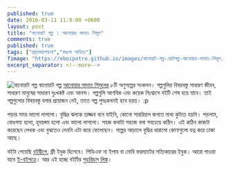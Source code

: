 ```yaml
---
published: true
date: 2016-03-11 11:9:00 +0600
layout: post
title: "বানোয়াট গল্প : আনোয়ার সাদাত শিমুল"
comments: true
published: true
tags: ["গ্রন্থসমালোচনা","বাঙলা সাহিত্য"]
fimage: "https://eboipotro.github.io/images/বানোয়াট-গল্প-ছোটগল্প-আনোয়ার-সাদাত-শিমুল.jpeg"
excerpt_separator: <!--more-->
---
```

![বানোয়াট গল্প]({{page.fimage}}) বানোয়াট গল্প [আনোয়ার সাদাত শিমুলের](https://www.goodreads.com/author/show/6733505.Anwar_Sadat_Shimul) ৮টি অণুগল্পের সংকলন। গল্পগুলির বিষয়বস্তু সাধারণ জীবন, সাধারণ মানুষের সাধারণ দুঃখকষ্ট এবং আনন্দ। গল্পগুলি আণবিক এবং কয়েক নিঃশ্বাসে বইটি শেষ হয়ে যাবে। তাই গল্পগুলোর বিষয়বস্তু বলার প্রয়োজন নেই, তাতে গল্প পুনঃকথনই হবে হয়ত। :p

পড়ার সময় ভালো লাগলো। বুদ্ধির ঝলকে তাজ্জব বনে যাইনি, কোনো সাররিয়াল জগতে মাথা কুটতে হয়নি। পড়লাম, বোধগম্য হলো, হৃদয়ঙ্গম হলো এবং ভালো লাগলো। সহজ কথাটা সহজে বলা সবচেয়ে কঠিন। এই কঠিন কাজটা করেছেন লেখক এবং বুঝতেও দেননি এটা করে ফেলেছেন। গল্পের আড়ালে বুদ্ধির ধারালো কোণাগুলো যত্ন করে ঢাকা আছে।
<!--more-->
বইটা পেয়েছি [বইদ্বীপে](http://www.boidweep.com/item/banoyatgolpo.html), ফ্রী ইবুক হিসেবে। পিডিএফ না ইপাব বা মোবি ফরম্যাটের সত্যিকারের ইবুক। আরো পাওয়া যাবে [ই-বইপত্রে](https://eboipotro.github.io/library/বানোয়াট-গল্প-গল্প-আনোয়ার-সাদাত-শিমুল/)। আর এই হচ্ছে বইটির [গুডরিডস্ লিঙ্ক](https://www.goodreads.com/book/show/16574322)।
